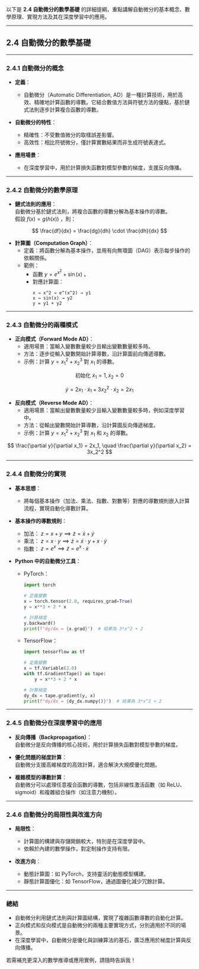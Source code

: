 以下是 **2.4 自動微分的數學基礎** 的詳細提綱，重點講解自動微分的基本概念、數學原理、實現方法及其在深度學習中的應用。

---

## **2.4 自動微分的數學基礎**

---

### **2.4.1 自動微分的概念**
- **定義**：  
  - 自動微分（Automatic Differentiation, AD）是一種計算技術，用於高效、精確地計算函數的導數。它結合數值方法與符號方法的優點，基於鏈式法則逐步計算複合函數的導數。  

- **自動微分的特性**：  
  - 精確性：不受數值微分的取樣誤差影響。  
  - 高效性：相比符號微分，僅計算實數結果而非生成符號表達式。  

- **應用場景**：  
  - 在深度學習中，用於計算損失函數對模型參數的梯度，支援反向傳播。

---

### **2.4.2 自動微分的數學原理**
- **鏈式法則的應用**：  
  自動微分基於鏈式法則，將複合函數的導數分解為基本操作的導數。  
  假設  $f(x) = g(h(x))$ ，則：

```math
  \frac{df}{dx} = \frac{dg}{dh} \cdot \frac{dh}{dx}

```

- **計算圖（Computation Graph）**：  
  - 定義：將函數分解為基本操作，並用有向無環圖（DAG）表示每步操作的依賴關係。  
  - 範例：  
    - 函數  $y = e^{x^2} + \sin(x)$ 。  
    - 對應計算圖：
      ```
      x → x^2 → e^(x^2) → y1
      x → sin(x) → y2
      y = y1 + y2
      ```

---

### **2.4.3 自動微分的兩種模式**
- **正向模式（Forward Mode AD）**：  
  - 適用場景：當輸入變數數量較少且輸出變數數量較多時。  
  - 方法：逐步從輸入變數開始計算導數，沿計算圖前向傳遞導數。  
  - 示例：計算  $y = x_1^2 + x_2^3$  對  $x_1$  的導數。

```math
    \text{初始化 } \dot{x}_1 = 1, \dot{x}_2 = 0

```

```math
    \dot{y} = 2x_1 \cdot \dot{x}_1 + 3x_2^2 \cdot \dot{x}_2 = 2x_1

```

- **反向模式（Reverse Mode AD）**：  
  - 適用場景：當輸出變數數量較少且輸入變數數量較多時，例如深度學習中。  
  - 方法：從輸出變數開始計算導數，沿計算圖反向傳遞梯度。  
  - 示例：計算  $y = x_1^2 + x_2^3$  對  $x_1$  和  $x_2$  的導數。  

```math
    \frac{\partial y}{\partial x_1} = 2x_1, \quad \frac{\partial y}{\partial x_2} = 3x_2^2

```

---

### **2.4.4 自動微分的實現**
- **基本思想**：  
  - 將每個基本操作（加法、乘法、指數、對數等）對應的導數規則嵌入計算流程，實現自動化導數計算。

- **基本操作的導數規則**：
  - 加法： $z = x + y \implies \dot{z} = \dot{x} + \dot{y}$   
  - 乘法： $z = x \cdot y \implies \dot{z} = \dot{x} \cdot y + x \cdot \dot{y}$   
  - 指數： $z = e^x \implies \dot{z} = e^x \cdot \dot{x}$ 

- **Python 中的自動微分工具**：
  - PyTorch：
    ```python
    import torch

    # 定義變數
    x = torch.tensor(2.0, requires_grad=True)
    y = x**3 + 2 * x

    # 計算梯度
    y.backward()
    print(f"dy/dx = {x.grad}")  # 結果為 3*x^2 + 2
    ```

  - TensorFlow：
    ```python
    import tensorflow as tf

    # 定義變數
    x = tf.Variable(2.0)
    with tf.GradientTape() as tape:
        y = x**3 + 2 * x

    # 計算梯度
    dy_dx = tape.gradient(y, x)
    print(f"dy/dx = {dy_dx.numpy()}")  # 結果為 3*x^2 + 2
    ```

---

### **2.4.5 自動微分在深度學習中的應用**
- **反向傳播（Backpropagation）**：  
  自動微分是反向傳播的核心技術，用於計算損失函數對模型參數的梯度。  

- **優化問題的梯度計算**：  
  自動微分支援高維梯度的高效計算，適合解決大規模優化問題。

- **複雜模型的導數計算**：  
  自動微分可以處理任意複合函數的導數，包括非線性激活函數（如 ReLU、sigmoid）和複雜組合操作（如注意力機制）。

---

### **2.4.6 自動微分的局限性與改進方向**
- **局限性**：  
  - 計算圖的構建與存儲開銷較大，特別是在深度學習中。  
  - 依賴於內建的數學操作，對定制操作支持有限。  

- **改進方向**：  
  - 動態計算圖：如 PyTorch，支持靈活的動態模型構建。  
  - 靜態計算圖優化：如 TensorFlow，通過圖優化減少冗餘計算。

---

### **總結**
- 自動微分利用鏈式法則與計算圖結構，實現了複雜函數導數的自動化計算。  
- 正向模式和反向模式是自動微分的兩種主要實現方式，分別適用於不同的場景。  
- 在深度學習中，自動微分是優化與訓練算法的基石，廣泛應用於梯度計算與反向傳播。

若需補充更深入的數學推導或應用實例，請隨時告訴我！